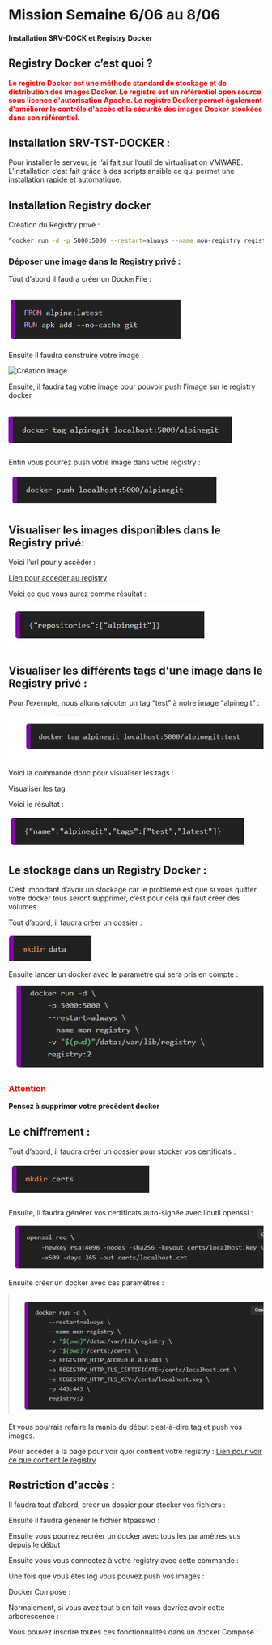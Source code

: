 # Mission Semaine 6/06 au 8/06

#### Installation SRV-DOCK et Registry Docker 


## Registry Docker c’est quoi ?

**<span style="color:red">Le registre Docker est une méthode standard de stockage et de distribution des images Docker. Le registre est un référentiel open source sous licence d'autorisation Apache. Le registre Docker permet également d'améliorer le contrôle d'accès et la sécurité des images Docker stockées dans son référentiel.</span>**

## Installation SRV-TST-DOCKER :

Pour installer le serveur, je l’ai fait sur l’outil de virtualisation VMWARE. L’installation c’est fait grâce à des scripts ansible ce qui permet une installation rapide et automatique. 

## Installation Registry docker 

Création du Registry privé :

~~~bash
“docker run -d -p 5000:5000 --restart=always --name mon-registry registry:2”
~~~

### Déposer une image dans le Registry privé : 

Tout d’abord il faudra créer un DockerFile :

![code dockerfile](../../images/Dockerfile.jpg)

Ensuite il faudra construire votre image : 

![Création image](../../images/création_image.jpg)

Ensuite, il faudra tag votre image pour pouvoir push l’image sur le registry docker 

![Tag image](../../images/tag_image.jpg)

Enfin vous pourrez push votre image dans votre registry :

![Push image](../../images/push_image.jpg)

## Visualiser les images disponibles dans le Registry privé:

Voici l’url pour y accèder : 

[Lien pour acceder au registry](http://srv-tst-dock.cg72.fr:5000/v2/_catalog)

Voici ce que vous aurez comme résultat : 

![résultat page registry](../../images/resultat_page_registry.jpg)

## Visualiser les différents tags d'une image dans le Registry privé : 

Pour l’exemple, nous allons rajouter un tag “test” à notre image “alpinegit” :

![Ajouter un tag à une image](../../images/tag_image_test.jpg)

Voici la commande donc pour visualiser les tags :

[Visualiser les tag](http://srv-tst-dock.cg72.fr:5000/v2/alpinegit/tags/list)

Voici le résultat : 

![Résultat page tag](../../images/resultat_page_tags.jpg)

## Le stockage dans un Registry Docker :

C’est important d’avoir un stockage car le problème est que si vous quitter votre docker tous seront supprimer, c’est pour cela qui faut créer des volumes.

Tout d’abord, il faudra créer un dossier : 

![Dossier stockage](../../images/stock.jpg)

Ensuite lancer un docker avec le paramètre qui sera pris en compte :

![Docker Stockage](../../images/docker_stock.jpg)

### <span style="color:red">Attention</span>

**Pensez à supprimer votre précèdent docker**

## Le chiffrement :

Tout d’abord, il faudra créer un dossier pour stocker vos certificats :

![Dossier Certificat](../../images/docker_certificat.jpg)

Ensuite, il faudra générer vos certificats auto-signée avec l’outil openssl :

![openssl](../../images/openssl.jpg)

Ensuite créer un docker avec ces paramètres : 
 
![Docker certif](../../images/docker_certif.jpg)

Et vous pourrais refaire la manip du début c’est-à-dire tag et push vos images.

Pour accéder à la page pour voir quoi contient votre registry : [Lien pour voir ce que contient le registry](https://srv-tst-dock.cg72.fr/v2/_catalog)

## Restriction d'accès : 

Il faudra tout d’abord, créer un dossier pour stocker vos fichiers :


Ensuite il faudra générer le fichier htpasswd : 


Ensuite vous pourrez recréer un docker avec tous les paramètres vus depuis le début


Ensuite vous vous connectez à votre registry avec cette commande : 


Une fois que vous êtes log vous pouvez push vos images :


Docker Compose :

Normalement, si vous avez tout bien fait vous devriez avoir cette arborescence :


Vous pouvez inscrire toutes ces fonctionnalités dans un docker Compose : 

